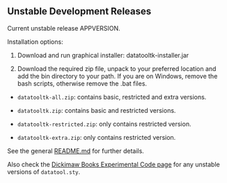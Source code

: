 ## Unstable Development Releases

Current unstable release APPVERSION.

Installation options:

 1. Download and run graphical installer: datatooltk-installer.jar

 2. Download the required zip file, unpack to your preferred location
and add the bin directory to your path. If you are on Windows,
remove the bash scripts, otherwise remove the .bat files.

 - `datatooltk-all.zip`: contains basic, restricted and extra
   versions.

 - `datatooltk.zip`: contains basic and restricted versions.

 - `datatooltk-restricted.zip`: only contains restricted version.

 - `datatooltk-extra.zip`: only contains restricted version.

See the general [README.md](https://github.com/nlct/datatooltk) for further details.

Also check the [Dickimaw Books Experimental Code page](https://www.dickimaw-books.com/expl/) for any unstable versions of `datatool.sty`.
